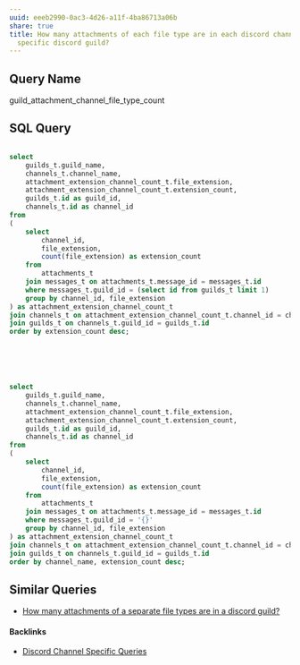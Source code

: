 ```yaml
---
uuid: eeeb2990-0ac3-4d26-a11f-4ba86713a06b
share: true
title: How many attachments of each file type are in each discord channel of a
  specific discord guild?
---
```

## Query Name

guild_attachment_channel_file_type_count

## SQL Query

``` SQL

select
	guilds_t.guild_name,
	channels_t.channel_name,
	attachment_extension_channel_count_t.file_extension,
	attachment_extension_channel_count_t.extension_count,
	guilds_t.id as guild_id,
	channels_t.id as channel_id
from
(
	select
		channel_id,
		file_extension,
		count(file_extension) as extension_count
	from
		attachments_t
	join messages_t on attachments_t.message_id = messages_t.id
	where messages_t.guild_id = (select id from guilds_t limit 1)
	group by channel_id, file_extension
) as attachment_extension_channel_count_t
join channels_t on attachment_extension_channel_count_t.channel_id = channels_t.id
join guilds_t on channels_t.guild_id = guilds_t.id
order by extension_count desc;






select
	guilds_t.guild_name,
	channels_t.channel_name,
	attachment_extension_channel_count_t.file_extension,
	attachment_extension_channel_count_t.extension_count,
	guilds_t.id as guild_id,
	channels_t.id as channel_id
from
(
	select
		channel_id,
		file_extension,
		count(file_extension) as extension_count
	from
		attachments_t
	join messages_t on attachments_t.message_id = messages_t.id
	where messages_t.guild_id = '{}'
	group by channel_id, file_extension
) as attachment_extension_channel_count_t
join channels_t on attachment_extension_channel_count_t.channel_id = channels_t.id
join guilds_t on channels_t.guild_id = guilds_t.id
order by channel_name, extension_count desc;


```

## Similar Queries

* [How many attachments of a separate file types are in a discord guild?](../3d0bc481-e27a-4076-9452-302ec5dd7ce5)

#### Backlinks

* [Discord Channel Specific Queries](/eb155f2b-ae94-4602-a9a8-1aa1a40f4b1b)